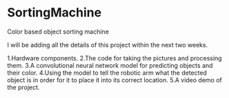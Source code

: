 # SortingMachine
Color based object sorting machine 

I will be adding all the details of this project within the next two weeks. 

1.Hardware components. 
2.The code for taking the pictures and processing them.
3.A convolutional neural network model for predicting objects and their color. 
4.Using the model to tell the robotic arm what the detected object is in order for it to place it into its correct location.
5.A video demo of the project.
